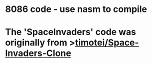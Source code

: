 # 8086 code - use nasm to compile
# The 'SpaceInvaders' code was originally from >[timotei/Space-Invaders-Clone](https://github.com/timotei/Space-Invaders-Clonew)
